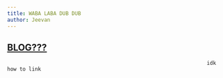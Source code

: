 ```yaml
---
title: WABA LABA DUB DUB
author: Jeevan
---
```

## [BLOG???](https://github.com/jeencr/skills-github-pages/blob/main/_posts/2023-09-16.md)





                                                                     idk how to link

